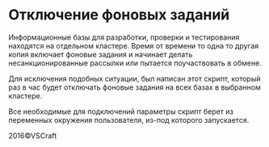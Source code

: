 Отключение фоновых заданий
===

Информационные базы для разработки, проверки и тестирования находятся на отдельном кластере. Время от времени то одна то другая копия включает фоновые задания и начинает делать несанкционированные рассылки или пытается поучаствовать в обмене.

Для исключения подобных ситуации, был написан этот скрипт, который раз в час будет отключать фоновые задания на всех базах в выбранном кластере.

Все необходимые для подключений параметры скрипт берет из переменных окружения пользователя, из-под которого запускается.

2016&copy;VSCraft